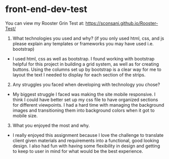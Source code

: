 # front-end-dev-test

You can view my Rooster Grin Test at: https://sconsani.github.io/Rooster-Test/

  1. What technologies you used and why? (if you only used html, css, and js please explain any templates or frameworks you may have used i.e. bootstrap)
  - I used html, css as well as bootstrap. I found working with bootstrap helpful for this project in building a grid system, as well as for creating buttons. Using the columns set up by bootstrap is a clear way for me to layout the text I needed to display for each section of the strips. 

  2. Any struggles you faced when developing with technology you chose?
  - My biggest struggle I faced was making the site mobile responsive. I think I could have better set up my css file to have organized sections for different viewpoints. I had a hard time with managing the background images and transitioning them into background colors when it got to mobile size.

  3. What you enjoyed the most and why.
  - I really enjoyed this assignment because I love the challenge to translate client given materials and requirements into a functional, good looking design. I also had fun with having some flexibility in design and getting to keep to user in mind for what would be the best experience. 



